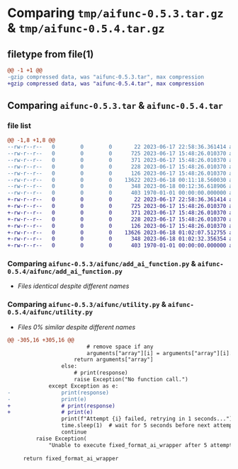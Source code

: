 # Comparing `tmp/aifunc-0.5.3.tar.gz` & `tmp/aifunc-0.5.4.tar.gz`

## filetype from file(1)

```diff
@@ -1 +1 @@
-gzip compressed data, was "aifunc-0.5.3.tar", max compression
+gzip compressed data, was "aifunc-0.5.4.tar", max compression
```

## Comparing `aifunc-0.5.3.tar` & `aifunc-0.5.4.tar`

### file list

```diff
@@ -1,8 +1,8 @@
--rw-r--r--   0        0        0       22 2023-06-17 22:58:36.361414 aifunc-0.5.3/aifunc/__init__.py
--rw-r--r--   0        0        0      725 2023-06-17 15:48:26.010370 aifunc-0.5.3/aifunc/add_ai_function.py
--rw-r--r--   0        0        0      371 2023-06-17 15:48:26.010370 aifunc-0.5.3/aifunc/evaluate_answer.py
--rw-r--r--   0        0        0      228 2023-06-17 15:48:26.010370 aifunc-0.5.3/aifunc/follow_up.py
--rw-r--r--   0        0        0      126 2023-06-17 15:48:26.010370 aifunc-0.5.3/aifunc/generate_question.py
--rw-r--r--   0        0        0    13622 2023-06-18 00:11:18.560030 aifunc-0.5.3/aifunc/utility.py
--rw-r--r--   0        0        0      348 2023-06-18 00:12:36.618906 aifunc-0.5.3/pyproject.toml
--rw-r--r--   0        0        0      403 1970-01-01 00:00:00.000000 aifunc-0.5.3/PKG-INFO
+-rw-r--r--   0        0        0       22 2023-06-17 22:58:36.361414 aifunc-0.5.4/aifunc/__init__.py
+-rw-r--r--   0        0        0      725 2023-06-17 15:48:26.010370 aifunc-0.5.4/aifunc/add_ai_function.py
+-rw-r--r--   0        0        0      371 2023-06-17 15:48:26.010370 aifunc-0.5.4/aifunc/evaluate_answer.py
+-rw-r--r--   0        0        0      228 2023-06-17 15:48:26.010370 aifunc-0.5.4/aifunc/follow_up.py
+-rw-r--r--   0        0        0      126 2023-06-17 15:48:26.010370 aifunc-0.5.4/aifunc/generate_question.py
+-rw-r--r--   0        0        0    13626 2023-06-18 01:02:07.512755 aifunc-0.5.4/aifunc/utility.py
+-rw-r--r--   0        0        0      348 2023-06-18 01:02:32.356354 aifunc-0.5.4/pyproject.toml
+-rw-r--r--   0        0        0      403 1970-01-01 00:00:00.000000 aifunc-0.5.4/PKG-INFO
```

### Comparing `aifunc-0.5.3/aifunc/add_ai_function.py` & `aifunc-0.5.4/aifunc/add_ai_function.py`

 * *Files identical despite different names*

### Comparing `aifunc-0.5.3/aifunc/utility.py` & `aifunc-0.5.4/aifunc/utility.py`

 * *Files 0% similar despite different names*

```diff
@@ -305,16 +305,16 @@
                         # remove space if any
                         arguments["array"][i] = arguments["array"][i].strip()
                     return arguments["array"]
                 else:
                     # print(response)
                     raise Exception("No function call.")
             except Exception as e:
-                print(response)
-                print(e)
+                # print(response)
+                # print(e)
                 print(f"Attempt {i} failed, retrying in 1 seconds...")
                 time.sleep(1)  # wait for 5 seconds before next attempt
                 continue
         raise Exception(
             "Unable to execute fixed_format_ai_wrapper after 5 attempts.")
 
     return fixed_format_ai_wrapper
```

